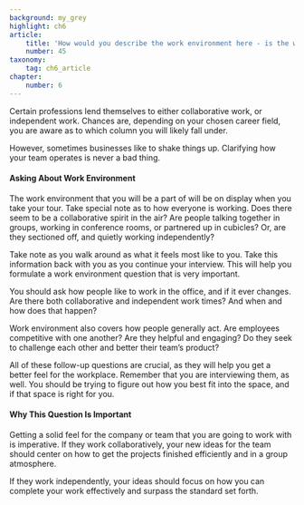 ```yaml
---
background: my_grey
highlight: ch6
article:
    title: 'How would you describe the work environment here - is the work typically collaborative or more independent?'
    number: 45
taxonomy:
    tag: ch6_article
chapter:
    number: 6
---
```

Certain professions lend themselves to either collaborative work, or independent work. Chances are, depending on your chosen career field, you are aware as to which column you will likely fall under. 

However, sometimes businesses like to shake things up. Clarifying how your team operates is never a bad thing. 

#### Asking About Work Environment
The work environment that you will be a part of will be on display when you take your tour. Take special note as to how everyone is working. Does there seem to be a collaborative spirit in the air? Are people talking together in groups, working in conference rooms, or partnered up in cubicles? Or, are they sectioned off, and quietly working independently? 

Take note as you walk around as what it feels most like to you. Take this information back with you as you continue your interview. This will help you formulate a work environment question that is very important. 

You should ask how people like to work in the office, and if it ever changes. Are there both collaborative and independent work times? And when and how does that happen? 

Work environment also covers how people generally act. Are employees competitive with one another? Are they helpful and engaging? Do they seek to challenge each other and better their team’s product? 

All of these follow-up questions are crucial, as they will help you get a better feel for the workplace. Remember that you are interviewing them, as well. You should be trying to figure out how you best fit into the space, and if that space is right for you.

#### Why This Question Is Important
Getting a solid feel for the company or team that you are going to work with is imperative. If they work collaboratively, your new ideas for the team should center on how to get the projects finished efficiently and in a group atmosphere. 

If they work independently, your ideas should focus on how you can complete your work effectively and surpass the standard set forth.